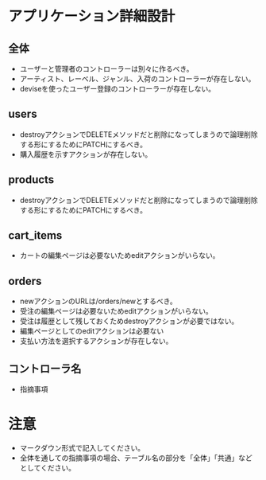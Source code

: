 # アプリケーション詳細設計
## 全体
- ユーザーと管理者のコントローラーは別々に作るべき。
- アーティスト、レーベル、ジャンル、入荷のコントローラーが存在しない。
- deviseを使ったユーザー登録のコントローラーが存在しない。

## users
- destroyアクションでDELETEメソッドだと削除になってしまうので論理削除する形にするためにPATCHにするべき。
- 購入履歴を示すアクションが存在しない。

## products
- destroyアクションでDELETEメソッドだと削除になってしまうので論理削除する形にするためにPATCHにするべき。

## cart_items
- カートの編集ページは必要ないためeditアクションがいらない。

## orders
- newアクションのURLは/orders/newとするべき。
- 受注の編集ページは必要ないためeditアクションがいらない。
- 受注は履歴として残しておくためdestroyアクションが必要ではない。
- 編集ページとしてのeditアクションは必要ない
- 支払い方法を選択するアクションが存在しない。


## コントローラ名
- 指摘事項

# 注意
* マークダウン形式で記入してください。
* 全体を通しての指摘事項の場合、テーブル名の部分を「全体」「共通」などとしてください。
